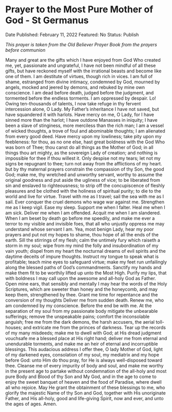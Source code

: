 # Prayer to the Most Pure Mother of God - St Germanus

Date Published: February 11, 2022
Featured: No
Status: Publish

*This prayer is taken from the Old Believer Prayer Book from the prayers before communion*

Many and great are the gifts which I have enjoyed from God Who created me, yet, passionate and ungrateful, I have not been mindful of all these gifts, but have reckoned myself with the irrational beasts and become like one of them. I am destitute of virtues, though rich in vices. I am full of shame, estranged from divine intimacy, condemned by God, mourned by angels, mocked and jeered by demons, and rebuked by mine own conscience. I am dead before death, judged before the judgment, and tormented before the endless torments. I am oppressed by despair. Lo! Owing ten-thousands of talents, I now take refuge in thy fervent intercession alone, O Lady. My Father’s inheritance I have not saved, but have squandered it with harlots. Have mercy on me, O Lady, for I have sinned more than the harlot; I have outdone Manasses in iniquity; I have been a slave of stinginess, more merciless than the rich man; I am a vessel of wicked thoughts, a trove of foul and abominable thoughts; I am alienated from every good deed. Have mercy upon my lowliness; take pity upon my feebleness: for thou, as no one else, hast great boldness with the God Who was born of Thee; thou canst do all things as the Mother of God; in all things thou art mighty, as the sovereign Lady of creation; and nothing is impossible for thee if thou willest it. Only despise not my tears; let not my signs be repugnant to thee; turn not away from the afflictions of my heart. but by thy maternal prayers constrain the compassion of thy Son, the good God; make me, thy wretched and unworthy servant, worthy to assume the original goodness and put aside the ugliness of vice; to be liberated from sin and enslaved to righteousness; to strip off the concupiscence of fleshly pleasures and be clothed with the holiness of spiritual purity; to die to the world and live for virtue. Travel with me as I travel; sail the sea with me as I sail. Ever conquer the cruel demons who wage war against me. Strengthen me as I keep vigil. Ease my sleep. Support me when I falter. Heal me when I am sick. Deliver me when I am offended. Acquit me when I am slandered. When I am beset by death go before me speedily, and make me ever a terror to my visible and invisible foes, that all who unjustly oppress me may understand whose servant I am. Yea, most benign Lady, hear my poor prayers and put not my hopes to shame, thou hope of all the ends of the earth. Sill the stirrings of my flesh; calm the untimely fury which raiseth a storm in my soul; wipe from my mind the folly and insubordination of my vain youth; dispel from my heart the nocturnal dreams of evil spirits and the daytime deceits of impure thoughts. Instruct my tongue to speak what is profitable; teach mine eyes to safeguard virtue; make my feet run unfailingly along the blessed paths of God’s commandments. Sanctify my hands and make them fit to be worthily lifted up unto the Most High. Purify my lips, that with boldness I may call upon the awesome and all-holy God as Father. Open mine ears, that sensibly and mentally I may hear the words of the Holy Scriptures, which are sweeter than honey and the honeycomb, and may keep them, strengthened by thee. Grant me time for repentance and the conversion of my thoughts Deliver me from sudden death. Renew me, who am condemned by my conscience. Before the end be with me. At the separation of my soul from my passionate body mitigate the unbearable sufferings; remove the unspeakable pains; comfort the inconsolable anguish; free me from the dark demons, the harsh accusers, the aerial toll-houses; and extricate me from the princes of darkness. Tear up the records of my many misdeeds; make me to dwell with God; at His dread judgment vouchsafe me a blessed place at His right hand; deliver me from eternal and unendurable torments, and make me an heir of eternal and incorruptible blessings. This audacious address I offer thee, O lady Mother of God, light of my darkened eyes, consolation of my soul, my mediatrix and my hope before God: unto Him do thou pray, for He is always well-disposed toward thee. Cleanse me of every impurity of body and soul, and make me worthy in the present age to partake without condemnation of the all-holy and most pure Body and Blood of thy Son and My God, and in the age to come to enjoy the sweet banquet of heaven and the food of Paradise, where dwell all who rejoice. May He grant the obtainment of these blessings to me, who glorify the majestic Name of thy Son and God, together with His unoriginate Father, and His all-holy, good and life-giving Spirit, now and ever, and unto the ages of ages. Amen.